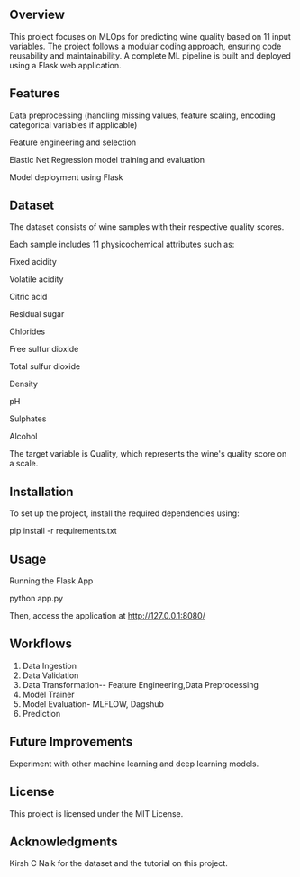 ## Overview

This project focuses on MLOps for predicting wine quality based on 11 input variables. The project follows a modular coding approach, ensuring code reusability and maintainability. A complete ML pipeline is built and deployed using a Flask web application.

## Features

Data preprocessing (handling missing values, feature scaling, encoding categorical variables if applicable)

Feature engineering and selection

Elastic Net Regression model training and evaluation

Model deployment using Flask

## Dataset

The dataset consists of wine samples with their respective quality scores.

Each sample includes 11 physicochemical attributes such as:

Fixed acidity

Volatile acidity

Citric acid

Residual sugar

Chlorides

Free sulfur dioxide

Total sulfur dioxide

Density

pH

Sulphates

Alcohol

The target variable is Quality, which represents the wine's quality score on a scale.


## Installation

To set up the project, install the required dependencies using:

pip install -r requirements.txt

## Usage

Running the Flask App

python app.py

Then, access the application at http://127.0.0.1:8080/

## Workflows

1. Data Ingestion
2. Data Validation
3. Data Transformation-- Feature Engineering,Data Preprocessing
4. Model Trainer
5. Model Evaluation- MLFLOW, Dagshub
6. Prediction 

## Future Improvements

Experiment with other machine learning and deep learning models.

## License

This project is licensed under the MIT License.

## Acknowledgments

Kirsh C Naik for the dataset and the tutorial on this project.
